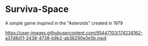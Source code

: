 # Surviva-Space
A simple game inspired in the "Asteroids" created in 1979


https://user-images.githubusercontent.com/95447103/174234162-a37d8d11-2438-4738-b9b2-ab36290e0e5b.mp4

